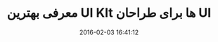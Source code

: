 ---
layout: post
title: "معرفی بهترین UI KIt ها برای طراحان UI"
date: 2016-02-03 16:41:12
section: article
tags: ui css
link: "http://www.majidonline.com/article/%D9%85%D8%B9%D8%B1%D9%81%DB%8C_%D8%A8%D9%87%D8%AA%D8%B1%DB%8C%D9%86_UI_KIt_%D9%87%D8%A7_%D8%A8%D8%B1%D8%A7%DB%8C_%D8%B7%D8%B1%D8%A7%D8%AD%D8%A7%D9%86_UI.html"
user: "نوید کاشانی"
user_link: "http://navid.kashani.ir/"
---